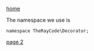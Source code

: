 [home](./page01.md)

The namespace we use is

```
namespace TheRayCode\Decorator;
```


[page 2](./page02.md)
